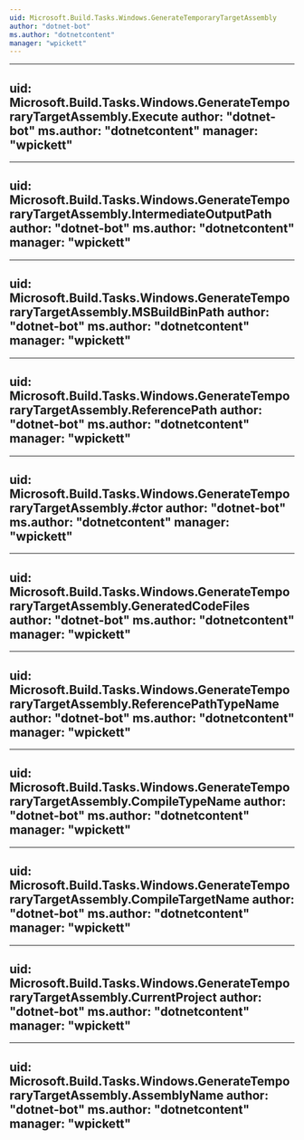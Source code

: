```yaml
---
uid: Microsoft.Build.Tasks.Windows.GenerateTemporaryTargetAssembly
author: "dotnet-bot"
ms.author: "dotnetcontent"
manager: "wpickett"
---
```


---
uid: Microsoft.Build.Tasks.Windows.GenerateTemporaryTargetAssembly.Execute
author: "dotnet-bot"
ms.author: "dotnetcontent"
manager: "wpickett"
---

---
uid: Microsoft.Build.Tasks.Windows.GenerateTemporaryTargetAssembly.IntermediateOutputPath
author: "dotnet-bot"
ms.author: "dotnetcontent"
manager: "wpickett"
---

---
uid: Microsoft.Build.Tasks.Windows.GenerateTemporaryTargetAssembly.MSBuildBinPath
author: "dotnet-bot"
ms.author: "dotnetcontent"
manager: "wpickett"
---

---
uid: Microsoft.Build.Tasks.Windows.GenerateTemporaryTargetAssembly.ReferencePath
author: "dotnet-bot"
ms.author: "dotnetcontent"
manager: "wpickett"
---

---
uid: Microsoft.Build.Tasks.Windows.GenerateTemporaryTargetAssembly.#ctor
author: "dotnet-bot"
ms.author: "dotnetcontent"
manager: "wpickett"
---

---
uid: Microsoft.Build.Tasks.Windows.GenerateTemporaryTargetAssembly.GeneratedCodeFiles
author: "dotnet-bot"
ms.author: "dotnetcontent"
manager: "wpickett"
---

---
uid: Microsoft.Build.Tasks.Windows.GenerateTemporaryTargetAssembly.ReferencePathTypeName
author: "dotnet-bot"
ms.author: "dotnetcontent"
manager: "wpickett"
---

---
uid: Microsoft.Build.Tasks.Windows.GenerateTemporaryTargetAssembly.CompileTypeName
author: "dotnet-bot"
ms.author: "dotnetcontent"
manager: "wpickett"
---

---
uid: Microsoft.Build.Tasks.Windows.GenerateTemporaryTargetAssembly.CompileTargetName
author: "dotnet-bot"
ms.author: "dotnetcontent"
manager: "wpickett"
---

---
uid: Microsoft.Build.Tasks.Windows.GenerateTemporaryTargetAssembly.CurrentProject
author: "dotnet-bot"
ms.author: "dotnetcontent"
manager: "wpickett"
---

---
uid: Microsoft.Build.Tasks.Windows.GenerateTemporaryTargetAssembly.AssemblyName
author: "dotnet-bot"
ms.author: "dotnetcontent"
manager: "wpickett"
---
